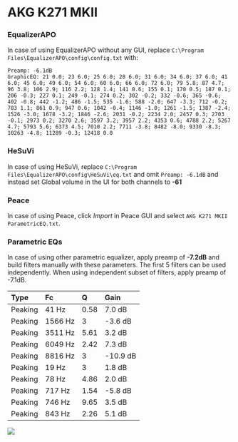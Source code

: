 # AKG K271 MKII

### EqualizerAPO
In case of using EqualizerAPO without any GUI, replace `C:\Program Files\EqualizerAPO\config\config.txt`
with:
```
Preamp: -6.1dB
GraphicEQ: 21 0.0; 23 6.0; 25 6.0; 28 6.0; 31 6.0; 34 6.0; 37 6.0; 41 6.0; 45 6.0; 49 6.0; 54 6.0; 60 6.0; 66 6.0; 72 6.0; 79 5.8; 87 4.7; 96 3.8; 106 2.9; 116 2.2; 128 1.4; 141 0.6; 155 0.1; 170 0.5; 187 0.1; 206 -0.3; 227 0.1; 249 -0.1; 274 0.2; 302 -0.2; 332 -0.6; 365 -0.6; 402 -0.8; 442 -1.2; 486 -1.5; 535 -1.6; 588 -2.0; 647 -3.3; 712 -0.2; 783 1.1; 861 0.9; 947 0.6; 1042 -0.4; 1146 -1.0; 1261 -1.5; 1387 -2.4; 1526 -3.0; 1678 -3.2; 1846 -2.6; 2031 -0.2; 2234 2.0; 2457 0.3; 2703 -0.1; 2973 0.2; 3270 2.6; 3597 3.2; 3957 2.2; 4353 0.6; 4788 2.2; 5267 4.7; 5793 5.6; 6373 4.5; 7010 2.2; 7711 -3.8; 8482 -8.0; 9330 -8.3; 10263 -4.8; 11289 -0.3; 12418 0.0
```

### HeSuVi
In case of using HeSuVi, replace `C:\Program Files\EqualizerAPO\config\HeSuVi\eq.txt` and omit `Preamp:
-6.1dB` and instead set Global volume in the UI for both channels to **-61**

### Peace
In case of using Peace, click *Import* in Peace GUI and select `AKG K271 MKII ParametricEQ.txt`.

### Parametric EQs
In case of using other parametric equalizer, apply preamp of **-7.2dB** and build filters manually
with these parameters. The first 5 filters can be used independently.
When using independent subset of filters, apply preamp of -7.1dB.

| Type    | Fc      |    Q | Gain     |
|:--------|:--------|:-----|:---------|
| Peaking | 41 Hz   | 0.58 | 7.0 dB   |
| Peaking | 1566 Hz | 3    | -3.6 dB  |
| Peaking | 3511 Hz | 5.61 | 3.2 dB   |
| Peaking | 6049 Hz | 2.42 | 7.3 dB   |
| Peaking | 8816 Hz | 3    | -10.9 dB |
| Peaking | 19 Hz   | 3    | 1.8 dB   |
| Peaking | 78 Hz   | 4.86 | 2.0 dB   |
| Peaking | 717 Hz  | 1.54 | -5.8 dB  |
| Peaking | 746 Hz  | 9.65 | 3.5 dB   |
| Peaking | 843 Hz  | 2.26 | 5.1 dB   |

![](https://raw.githubusercontent.com/jaakkopasanen/AutoEq/master/results/headphonecom/sbaf-serious/AKG%20K271%20MKII/AKG%20K271%20MKII.png)